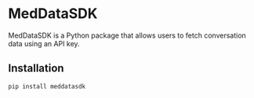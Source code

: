 # MedDataSDK

MedDataSDK is a Python package that allows users to fetch conversation data using an API key.

## Installation

```sh
pip install meddatasdk
